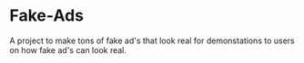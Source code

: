 # Fake-Ads
A project to make tons of fake ad's that look real for demonstations to users on how fake ad's can look real.
